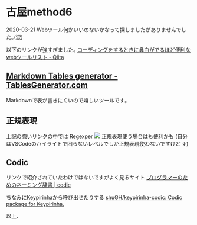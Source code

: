 # 古屋method6
2020-03-21
Webツール何かいいのないかなって探しましたがありませんでした｡(涙)

以下のリンクが強すぎました｡
[コーディングをするときに鼻血がでるほど便利なwebツールリスト - Qiita](https://qiita.com/isuke/items/7fcc5eb0b985005b7b7c)


## [Markdown Tables generator - TablesGenerator.com](http://www.tablesgenerator.com/markdown_tables)
<!-- 画像 -->

Markdownで表が書きにくいので嬉しいツールです｡



## 正規表現
上記の強いリンクの中では
[Regexper](https://regexper.com/)
![](2020-03-21-17-13-21.png)
正規表現使う場合はも便利かも
(自分はVSCodeのハイライトで困らないレベルでしか正規表現使わないですけど ↓)
<!-- 画像 -->


## Codic
リンクで紹介されていたわけではないですがよく見るサイト
[プログラマーのためのネーミング辞書 | codic](https://codic.jp/)
<!-- 画像 -->


ちなみにKeypirinhaから呼び出せたりする
[shuGH/keypirinha-codic: Codic package for Keypirinha.](https://github.com/shuGH/keypirinha-codic)
<!-- 画像 -->

以上､